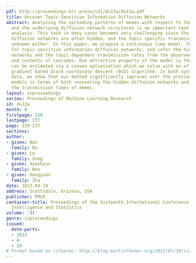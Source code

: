 ```yaml
---
pdf: http://proceedings.mlr.press/v31/du13a/du13a.pdf
title: Uncover Topic-Sensitive Information Diffusion Networks
abstract: Analyzing the spreading patterns of memes with respect to their topic distributions
  and the underlying diffusion network structures is an important task in social network
  analysis. This task in many cases becomes very challenging since the underlying
  diffusion networks are often hidden, and the topic specific transmission rates are
  unknown either. In this paper, we propose a continuous time model, TopicCascade,
  for topic-sensitive information diffusion networks, and infer the hidden diffusion
  networks and the topic dependent transmission rates from the observed time stamps
  and contents of cascades. One attractive property of the model is that its parameters
  can be estimated via a convex optimization which we solve with an efficient proximal
  gradient based block coordinate descent (BCD) algorithm. In both synthetic and real-world
  data, we show that our method significantly improves over the previous state-of-the-art
  models in terms of both recovering the hidden diffusion networks and predicting
  the transmission times of memes.
layout: inproceedings
series: Proceedings of Machine Learning Research
id: du13a
month: 0
firstpage: 229
lastpage: 237
page: 229-237
sections: 
author:
- given: Nan
  family: Du
- given: Le
  family: Song
- given: Hyenkyun
  family: Woo
- given: Hongyuan
  family: Zha
date: 2013-04-29
address: Scottsdale, Arizona, USA
publisher: PMLR
container-title: Proceedings of the Sixteenth International Conference on Artificial
  Intelligence and Statistics
volume: '31'
genre: inproceedings
issued:
  date-parts:
  - 2013
  - 4
  - 29
# Format based on citeproc: http://blog.martinfenner.org/2013/07/30/citeproc-yaml-for-bibliographies/
---
```

